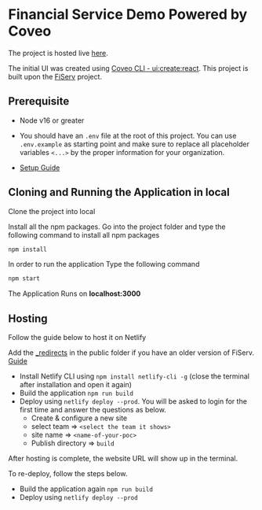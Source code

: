# Financial Service Demo Powered by Coveo

The project is hosted live [here](https://demo-mbank.netlify.app).

The initial UI was created using [Coveo CLI - ui:create:react](https://docs.coveo.com/en/cli/#coveo-uicreatereact-name).
This project is built upon the [FiServ](https://github.com/mhsumbal-coveo/FiServ-Pre-req) project.

## Prerequisite

- Node v16 or greater

- You should have an `.env` file at the root of this project. You can use `.env.example` as starting point and make sure to replace all placeholder variables `<...>` by the proper information for your organization.

- [Setup Guide](https://github.com/mhsumbal-coveo/FiServ-Pre-req)

## Cloning and Running the Application in local

Clone the project into local

Install all the npm packages. Go into the project folder and type the following command to install all npm packages

```bash
npm install
```

In order to run the application Type the following command

```bash
npm start
```

The Application Runs on **localhost:3000**

## Hosting

Follow the guide below to host it on Netlify

Add the [_redirects](https://github.com/mhsumbal-coveo/FiServ/blob/main/public/_redirects) in the public folder if you have an older version of FiServ. [Guide](https://ridbay.medium.com/react-routing-and-netlify-redirects-fd1f00eeee95)

- Install Netlify CLI using ```npm install netlify-cli -g``` (close the terminal after installation and open it again)
- Build the application ```npm run build```
- Deploy using ```netlify deploy --prod```. You will be asked to login for the first time and answer the questions as below.
  - Create & configure a new site
  - select team => ```<select the team it shows>```
  - site name => ```<name-of-your-poc>```
  - Publish directory => ```build```
  
 After hosting is complete, the website URL will show up in the terminal. 
 
 To re-deploy, follow the steps below.
- Build the application again ```npm run build```
- Deploy using ```netlify deploy --prod```
